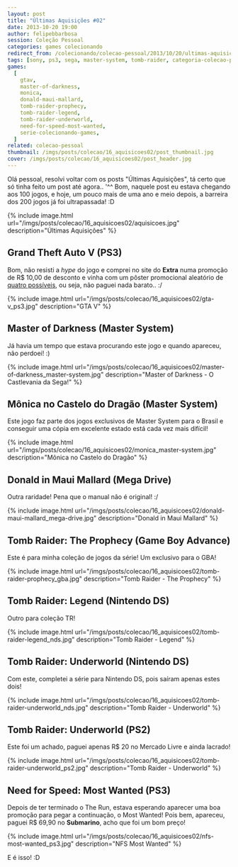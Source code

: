 ```yaml
---
layout: post
title: "Últimas Aquisições #02"
date: 2013-10-20 19:00
author: felipebbarbosa
session: Coleção Pessoal
categories: games colecionando
redirect_from: /colecionando/colecao-pessoal/2013/10/20/ultimas-aquisicoes-02.html
tags: [sony, ps3, sega, master-system, tomb-raider, categoria-colecao-pessoal]
games:
  [
    gtav,
    master-of-darkness,
    monica,
    donald-maui-mallard,
    tomb-raider-prophecy,
    tomb-raider-legend,
    tomb-raider-underworld,
    need-for-speed-most-wanted,
    serie-colecionando-games,
  ]
related: colecao-pessoal
thumbnail: /imgs/posts/colecao/16_aquisicoes02/post_thumbnail.jpg
cover: /imgs/posts/colecao/16_aquisicoes02/post_header.jpg
---
```


Olá pessoal, resolvi voltar com os posts "Últimas Aquisições", tá certo que só tinha feito um post até agora.. '^^ Bom, naquele post eu estava chegando aos 100 jogos, e hoje, um pouco mais de uma ano e meio depois, a barreira dos 200 jogos já foi ultrapassada! :D

<!--more-->

{% include image.html
  url="/imgs/posts/colecao/16_aquisicoes02/aquisicoes.jpg"
  description="Últimas Aquisições" %}

## Grand Theft Auto V (PS3)

Bom, não resisti a _hype_ do jogo e comprei no site do **Extra** numa promoção de R\$ 10,00 de desconto e vinha com um pôster promocional aleatório de [quatro possíveis](http://www.extra.com.br/Games/Playstation3/JogosPlaystation3/Jogo-Grand-Theft-Auto-V-Poster-Promocional-PS3-1000044889.html), ou seja, não paguei nada barato.. :/

{% include image.html url="/imgs/posts/colecao/16_aquisicoes02/gta-v_ps3.jpg" description="GTA V" %}

## Master of Darkness (Master System)

Já havia um tempo que estava procurando este jogo e quando apareceu, não perdoei! :)

{% include image.html url="/imgs/posts/colecao/16_aquisicoes02/master-of-darkness_master-system.jpg" description="Master of Darkness - O Castlevania da Sega!" %}

## Mônica no Castelo do Dragão (Master System)

Este jogo faz parte dos jogos exclusivos de Master System para o Brasil e conseguir uma cópia em excelente estado está cada vez mais difícil!

{% include image.html url="/imgs/posts/colecao/16_aquisicoes02/monica_master-system.jpg" description="Mônica no Castelo do Dragão" %}

## Donald in Maui Mallard (Mega Drive)

Outra raridade! Pena que o manual não é original! :/

{% include image.html url="/imgs/posts/colecao/16_aquisicoes02/donald-maui-mallard_mega-drive.jpg" description="Donald in Maui Mallard" %}

## Tomb Raider: The Prophecy (Game Boy Advance)

Este é para minha coleção de jogos da série! Um exclusivo para o GBA!

{% include image.html url="/imgs/posts/colecao/16_aquisicoes02/tomb-raider-prophecy_gba.jpg" description="Tomb Raider - The Prophecy" %}

## Tomb Raider: Legend (Nintendo DS)

Outro para coleção TR!

{% include image.html url="/imgs/posts/colecao/16_aquisicoes02/tomb-raider-legend_nds.jpg" description="Tomb Raider - Legend" %}

## Tomb Raider: Underworld (Nintendo DS)

Com este, completei a série para Nintendo DS, pois saíram apenas estes dois!

{% include image.html url="/imgs/posts/colecao/16_aquisicoes02/tomb-raider-underworld_nds.jpg" description="Tomb Raider - Underworld" %}

## Tomb Raider: Underworld (PS2)

Este foi um achado, paguei apenas R\$ 20 no Mercado Livre e ainda lacrado!

{% include image.html url="/imgs/posts/colecao/16_aquisicoes02/tomb-raider-underworld_ps2.jpg" description="Tomb Raider - Underworld" %}

## Need for Speed: Most Wanted (PS3)

Depois de ter terminado o The Run, estava esperando aparecer uma boa promoção para pegar a continuação, o Most Wanted! Pois bem, apareceu, paguei R\$ 69,90 no **Submarino**, acho que foi um bom preço!

{% include image.html url="/imgs/posts/colecao/16_aquisicoes02/nfs-most-wanted_ps3.jpg" description="NFS Most Wanted" %}

E é isso! :D
